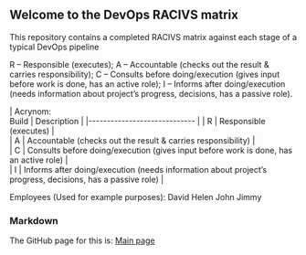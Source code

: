 ## Welcome to the DevOps RACIVS matrix

This repository contains a completed RACIVS matrix against each stage of a typical DevOps pipeline 

R – Responsible (executes);
A – Accountable (checks out the result & carries responsibility);
C – Consults before doing/execution (gives input before work is done, has an active role);
I – Informs after doing/execution (needs information about project’s progress, decisions, has a passive role).

| Acrynom:<br>Build  | Description  | 
|----------------------------- |
| R              |    Responsible (executes)    |        
| A              |    Accountable (checks out the result & carries responsibility)     |          
| C            |   Consults before doing/execution (gives input before work is done, has an active role)     |  
| I            |     Informs after doing/execution (needs information about project’s progress, decisions, has a passive role)     | 

Employees (Used for example purposes):
David
Helen
John
Jimmy


### Markdown

The GitHub page for this is: [Main page](https://lyitcomputing.github.io/DevOps-RACVIS/)  
